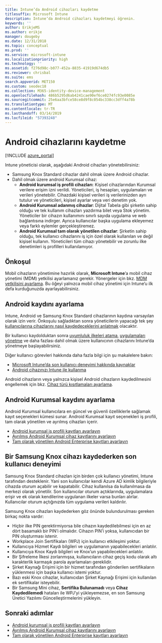 ```yaml
---
title: Intune’da Android cihazları kaydetme
titlesuffix: Microsoft Intune
description: Intune’da Android cihazları kaydetmeyi öğrenin.
keywords: ''
author: ErikjeMS
ms.author: erikje
manager: dougeby
ms.date: 12/31/2018
ms.topic: conceptual
ms.prod: ''
ms.service: microsoft-intune
ms.localizationpriority: high
ms.technology: ''
ms.assetid: f276d98c-b077-452a-8835-41919d674db5
ms.reviewer: chrisbal
ms.suite: ems
search.appverid: MET150
ms.custom: seodec18
ms.collection: M365-identity-device-management
ms.openlocfilehash: 486b5295d6ab4241cae90ef6ce0274fc93e0085e
ms.sourcegitcommit: 25e6aa3bfce58ce8d9f8c054bc338cc3dff4a78b
ms.translationtype: MT
ms.contentlocale: tr-TR
ms.lasthandoff: 03/14/2019
ms.locfileid: "57393248"
---
```

# <a name="enroll-android-devices"></a>Android cihazlarını kaydetme

[!INCLUDE [azure_portal](./includes/azure_portal.md)]

Intune yöneticisi olarak, aşağıdaki Android cihazları yönetebilirsiniz:
- Samsung Knox Standard cihazlar dahil olmak üzere Android cihazlar.
- Dahil olmak üzere android Kurumsal cihaz:
    - **Android kurumsal iş profili cihazları**: Kişisel cihazlarından Kurumsal verilere erişim izni verildi. Yöneticileri, iş hesapları, uygulamaları ve verileri yönetebilir. Cihazdaki kişisel verileri iş verilerinizden ayrı tutulur ve yöneticileri, kişisel ayarlar veya veri denetim yok. 
    - **Android Kurumsal adanmış cihazlar**: Dijital Tabela gibi şirketin sahip olduğu ve tek kullanım cihazları yazdırma bilet veya Stok yönetim. Yöneticiler bir cihazın kullanımını sınırlı sayıda uygulama ve web bağlantısına indirger. Ayrıca kullanıcılar başka uygulama ekleyemez veya farklı eylemler gerçekleştiremez.
    - **Android Kurumsal tam olarak yönetilen cihazlar**: Şirketin sahip olduğu, tek kullanıcı cihazlarını iş için özel olarak kullanılan ve değil kişisel kullanın. Yöneticileri tüm cihazı yönetebilir ve zorunlu ilke denetimleri iş profilleri kullanılamıyor. 

## <a name="prerequisite"></a>Önkoşul

Mobil cihazların yönetimine hazırlık olarak, **Microsoft Intune**’a mobil cihaz yönetimi (MDM) yetkilisi ayarlamanız gerekir. Yönergeler için bkz. [MDM yetkilisini ayarlama](mdm-authority-set.md). Bu öğeyi yalnızca mobil cihaz yönetimi için Intune’u ilk defa kurduğunuzda ayarlayabilirsiniz.

## <a name="set-up-android-enrollment"></a>Android kaydını ayarlama

Intune, Android ve Samsung Knox Standard cihazlarının kaydına varsayılan olarak izin verir. Önkoşulu sağladıktan sonra yöneticilerin yapacağı tek şey [kullanıcılarına cihazlarını nasıl kaydedeceklerini anlatmak](/intune-user-help/enroll-your-device-in-intune-android) olacaktır.

Bir kullanıcı kaydolduktan sonra [uyumluluk ilkeleri atama](compliance-policy-create-android.md), [uygulamaları yönetme](app-management.md) ve daha fazlası dahil olmak üzere kullanıcının cihazlarını Intune’da yönetmeye başlayabilirsiniz.

Diğer kullanıcı görevleri hakkında daha fazla bilgi için şu makalelere bakın:

- [Microsoft Intune’da son kullanıcı deneyimi hakkında kaynaklar](end-user-educate.md)
- [Android cihazınızı Intune ile kullanma](https://docs.microsoft.com/intune-user-help/using-your-android-device-with-intune)

Android cihazların veya yalnızca kişisel Android cihazların kaydedilmesini engellemek için bkz. [Cihaz türü kısıtlamaları ayarlama](enrollment-restrictions-set.md).

## <a name="set-up-android-enterprise-enrollment"></a>Android Kurumsal kaydını ayarlama

Android Kurumsal kullanıcılara en güncel ve güvenli özelliklerle sağlamak kayıt seçenekleri kümesi sunar. Android Kurumsal kayıt seçenekleri iş profili, tam olarak yönetilen ve ayrılmış cihazları içerir.

- [Android kurumsal iş profili kayıtları ayarlayın](android-work-profile-enroll.md)
- [Ayrılmış Android Kurumsal cihaz kayıtlarını ayarlayın](android-kiosk-enroll.md)
- [Tam olarak yönetilen Android Enterprise kayıtları ayarlayın](android-fully-managed-enroll.md)

## <a name="end-user-experience-when-enrolling-a-samsung-knox-device"></a>Bir Samsung Knox cihazı kaydederken son kullanıcı deneyimi

Samsung Knox Standard cihazları için birden çok kullanıcı yönetimi, Intune tarafından desteklenir. Yani son kullanıcılar kendi Azure AD kimlik bilgileriyle cihazda oturum açabilir ve kapatabilir. Cihaz kullanılsa da kullanılmasa da merkezi olarak yönetilir. Son kullanıcılar oturum açtıklarında, uygulamalara erişir ve ek olarak kendilerine uygulanan ilkeler varsa bunları alırlar. Kullanıcılar oturum açtığınızda tüm uygulama verileri kaldırılır.

Samsung Knox cihazları kaydederken göz önünde bulundurulması gereken birkaç nokta vardır:
-   Hiçbir ilke PIN gerektirmiyorsa bile cihazın kaydedilebilmesi için en az dört basamaklı bir PIN’i olmalıdır. Cihazın PIN’i yoksa, kullanıcıdan bir PIN oluşturması istenir.
-   Workplace Join Sertifikaları (WPJ) için kullanıcı etkileşimi yoktur.
-   Kullanıcıya Hizmet Kaydı bilgileri ve uygulamanın yapabilecekleri anlatılır.
-   Kullanıcıya Knox Kaydı bilgileri ve Knox’un yapabilecekleri anlatılır.
-   Bir Şifreleme İlkesi zorlanmışsa, kullanıcıların cihaz geçiş kodu olarak altı karakterlik karmaşık parola ayarlamaları gereklidir.
-   Şirket Kaynağı Erişimi için bir hizmet tarafından gönderilen sertifikaların yüklenmesi için başka kullanıcı istemi yoktur.
- Bazı eski Knox cihazlar, kullanıcıdan Şirket Kaynağı Erişimi için kullanılan ek sertifikalar isteyebilir.
- Bir Samsung Mini cihaz, **Sertifika Bulunamadı** veya **Cihaz Kaydedilemedi** hataları ile WPJ’yi yükleyemezse, en son Samsung Üretici Yazılımı Güncelleştirmelerini yükleyin.

## <a name="next-steps"></a>Sonraki adımlar

- [Android kurumsal iş profili kayıtları ayarlayın](android-work-profile-enroll.md)
- [Ayrılmış Android Kurumsal cihaz kayıtlarını ayarlayın](android-kiosk-enroll.md)
- [Tam olarak yönetilen Android Enterprise kayıtları ayarlayın](android-fully-managed-enroll.md)
